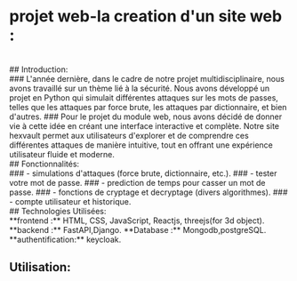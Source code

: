 # projet web-la creation d'un site web :
<br>
## Introduction: <br>
### L'année dernière, dans le cadre de notre projet multidisciplinaire, nous avons travaillé sur un thème lié à la sécurité. Nous avons développé un projet en Python qui simulait différentes attaques sur les mots de passes, telles que les attaques par force brute, les attaques par dictionnaire, et bien d'autres.
### Pour le projet du module web, nous avons décidé de donner vie à cette idée en créant une interface interactive et complète. Notre site hexvault permet aux utilisateurs d'explorer et de comprendre ces différentes attaques de manière intuitive, tout en offrant une expérience utilisateur fluide et moderne.
<br>
## Fonctionnalités: <br>
### - simulations d'attaques (force brute, dictionnaire, etc.).
### - tester votre mot de passe.
### - prediction de temps pour casser un mot de passe.
### - fonctions de cryptage et decryptage (divers algorithmes).
### - compte utilisateur et historique.
<br>
## Technologies Utilisées: <br>
**frontend :** HTML, CSS, JavaScript, Reactjs, threejs(for 3d object).
**backend :** FastAPI,Django.
**Database :** Mongodb,postgreSQL.
**authentification:** keycloak.

## Utilisation:



